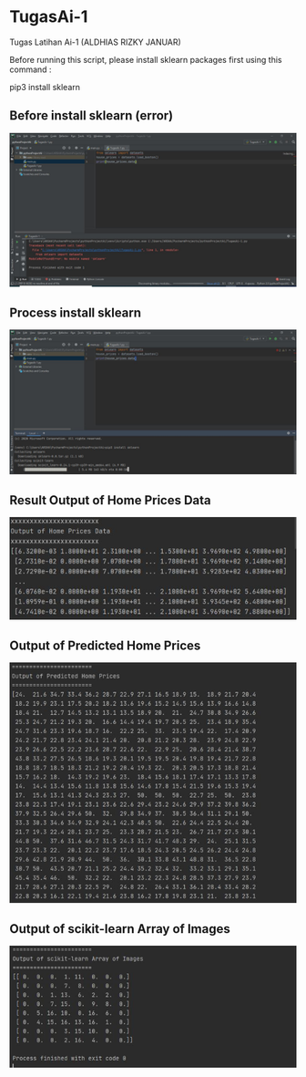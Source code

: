 # TugasAi-1
Tugas Latihan Ai-1 (ALDHIAS RIZKY JANUAR)

Before running this script, please install sklearn packages first using this command :

pip3 install sklearn

## Before install sklearn (error)
![](Capture_ERROR.JPG)

## Process install sklearn
![](Capture.JPG)

## Result Output of Home Prices Data
![](Result-1.JPG)

## Output of Predicted Home Prices
![](Result-2.JPG)

## Output of scikit-learn Array of Images
![](Result-3.JPG)

